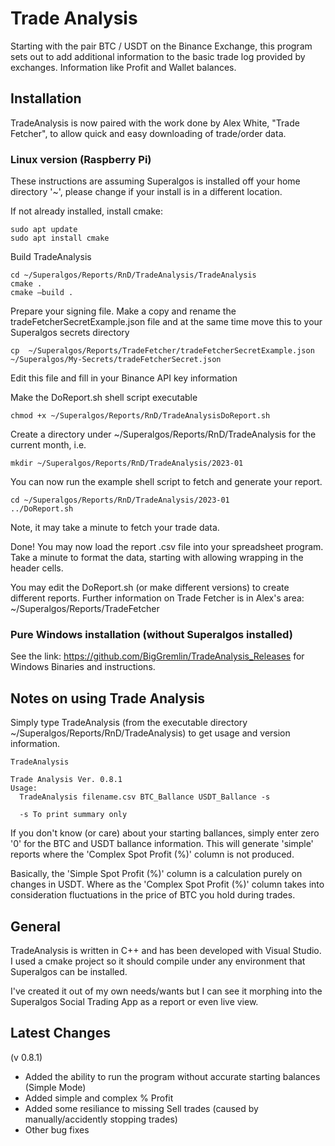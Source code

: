 # Trade Analysis
Starting with the pair BTC / USDT on the Binance Exchange, this program sets out to add additional information to the basic trade log provided by exchanges. Information like Profit and Wallet balances.

## Installation
TradeAnalysis is now paired with the work done by Alex White, "Trade Fetcher", to allow quick and easy downloading of trade/order data.
### Linux version (Raspberry Pi)
These instructions are assuming Superalgos is installed off your home directory '~', please change if your install is in a different location.

If not already installed, install cmake:
```
sudo apt update
sudo apt install cmake
```
Build TradeAnalysis
```
cd ~/Superalgos/Reports/RnD/TradeAnalysis/TradeAnalysis
cmake .
cmake –build .
```
Prepare your signing file.
Make a copy and rename the tradeFetcherSecretExample.json file and at the same time move this to your Superalgos secrets directory
```
cp  ~/Superalgos/Reports/TradeFetcher/tradeFetcherSecretExample.json ~/Superalgos/My-Secrets/tradeFetcherSecret.json
```
Edit this file and fill in your Binance API key information

Make the DoReport.sh shell script executable
```
chmod +x ~/Superalgos/Reports/RnD/TradeAnalysisDoReport.sh
```
Create a directory under ~/Superalgos/Reports/RnD/TradeAnalysis for the current month, i.e.
```
mkdir ~/Superalgos/Reports/RnD/TradeAnalysis/2023-01
```
You can now run the example shell script to fetch and generate your report.
```
cd ~/Superalgos/Reports/RnD/TradeAnalysis/2023-01
../DoReport.sh
```
Note, it may take a minute to fetch your trade data.

Done! You may now load the report .csv file into your spreadsheet program. Take a minute to format the data, starting with allowing wrapping in the header cells.

You may edit the DoReport.sh (or make different versions) to create different reports.
Further information on Trade Fetcher is in Alex's area:
~/Superalgos/Reports/TradeFetcher

### Pure Windows installation (without Superalgos installed)
See the link:
https://github.com/BigGremlin/TradeAnalysis_Releases
for Windows Binaries and instructions.


## Notes on using Trade Analysis
Simply type TradeAnalysis (from the executable directory ~/Superalgos/Reports/RnD/TradeAnalysis) to get usage and version information.

```
TradeAnalysis

Trade Analysis Ver. 0.8.1
Usage:
  TradeAnalysis filename.csv BTC_Ballance USDT_Ballance -s

  -s To print summary only
```

If you don't know (or care) about your starting ballances, simply enter zero '0' for the BTC and USDT ballance information. This will generate 'simple' reports where the 'Complex Spot Profit (%)' column is not produced.

Basically, the 'Simple Spot Profit (%)' column is a calculation purely on changes in USDT.
Where as the 'Complex Spot Profit (%)' column takes into consideration fluctuations in the price of BTC you hold during trades.

## General

TradeAnalysis is written in C++ and has been developed with Visual Studio. I used a cmake project so it should compile under any environment that Superalgos can be installed.

I've created it out of my own needs/wants but I can see it morphing into the Superalgos Social Trading App as a report or even live view.

## Latest Changes
(v 0.8.1)
- Added the ability to run the program without accurate starting balances (Simple Mode)
- Added simple and complex % Profit
- Added some resiliance to missing Sell trades (caused by manually/accidently stopping trades)
- Other bug fixes
